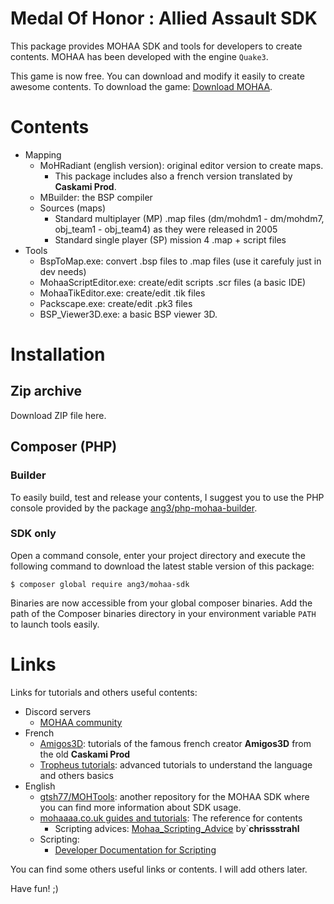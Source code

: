 Medal Of Honor : Allied Assault SDK
===================================

This package provides MOHAA SDK and tools for developers to create contents.
MOHAA has been developed with the engine `Quake3`.

This game is now free. You can download and modify it easily to create awesome contents.
To download the game: [Download MOHAA](https://classiccup.frontspawn.com/mohaa).

Contents
========

- Mapping
	- MoHRadiant (english version): original editor version to create maps.
		- This package includes also a french version translated by **Caskami Prod**.
	- MBuilder: the BSP compiler
	- Sources (maps)
		- Standard multiplayer (MP) .map files (dm/mohdm1 - dm/mohdm7, obj_team1 - obj_team4) as they were released in 2005
		- Standard single player (SP) mission 4 .map + script files
- Tools
	- BspToMap.exe: convert .bsp files to .map files (use it carefuly just in dev needs)
	- MohaaScriptEditor.exe: create/edit scripts .scr files (a basic IDE)
	- MohaaTikEditor.exe: create/edit .tik files
	- Packscape.exe: create/edit .pk3 files
	- BSP_Viewer3D.exe: a basic BSP viewer 3D.

Installation
============

Zip archive
-----------

Download ZIP file here.

Composer (PHP)
--------------

### Builder

To easily build, test and release your contents, 
I suggest you to use the PHP console provided by the package 
[ang3/php-mohaa-builder](https://github.com/Ang3/php-mohaa-builder).

### SDK only

Open a command console, enter your project directory and execute the
following command to download the latest stable version of this package:

```console
$ composer global require ang3/mohaa-sdk
```

Binaries are now accessible from your global composer binaries. 
Add the path of the Composer binaries directory in your environment variable `PATH` to launch tools easily.

Links
=====

Links for tutorials and others useful contents:

- Discord servers
	- [MOHAA community](https://discord.gg/p3jD8h3c)
- French
	- [Amigos3D](https://www.amigos3d.fr/tutos_moh_index.php): tutorials of the famous french creator **Amigos3D** from the old **Caskami Prod**
	- [Tropheus tutorials](http://tropheus.tropheus.free.fr/sommaire.html): advanced tutorials to understand the language and others basics
- English
	- [gtsh77/MOHTools](https://github.com/gtsh77/MOHTools): another repository for the MOHAA SDK where you can find more information about SDK usage.
	- [mohaaaa.co.uk guides and tutorials](https://www.mohaaaa.co.uk/AAAAMOHAA/content/guides-and-tutorials): The reference for contents
		- Scripting advices: [Mohaa_Scripting_Advice](https://mohaaaa.co.uk/AAAAMOHAA/sites/default/files/AAAA/guide/mohaa_scripting_advice.pdf) by`**chrissstrahl**
	- Scripting:
		- [Developer Documentation for Scripting](https://www.x-null.net/forums/forums/75-Developer-Documentation-for-Scripting)

You can find some others useful links or contents. I will add others later.

Have fun! ;)